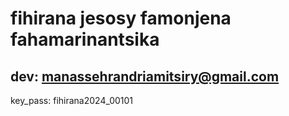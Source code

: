 # fihirana jesosy famonjena fahamarinantsika

## dev: manassehrandriamitsiry@gmail.com
key_pass: fihirana2024_00101
